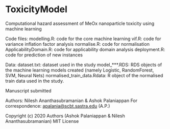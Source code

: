 # ToxicityModel
Computational hazard assessment of MeOx nanoparticle toxicity using machine learning

Code files:
modelling.R: code for the core machine learning 
vif.R: code for variance inflation factor analysis
normalise.R: code for normalisation
ApplicabilityDomain.R: code for applicability domain analysis
deployment.R: code for prediction of new instances

Data:
dataset.txt: dataset used in the study
model_\*\*\*.RDS: RDS objects of the machine learning models created (namely Logistic, RandomForest, SVM, Neural Nets)
normalised_train_data.Rdata: R object of the normalised train data used in the study.

Manuscript submitted

Authors:
Nilesh Ananthasubramanian & Ashok Palaniappan
For correspondence: apalania@scbt.sastra.edu (A.P.)

Copyright (c) 2020 Authors (Ashok Palaniappan & Nilesh Ananthasubramanian)
MIT License


